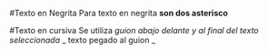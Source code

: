 #Texto en Negrita 
Para texto en negrita **son dos asterisco**  

#Texto en cursiva
Se utiliza  _guion abajo delante y al final del texto seleccionada_  _ texto pegado al guion   _


